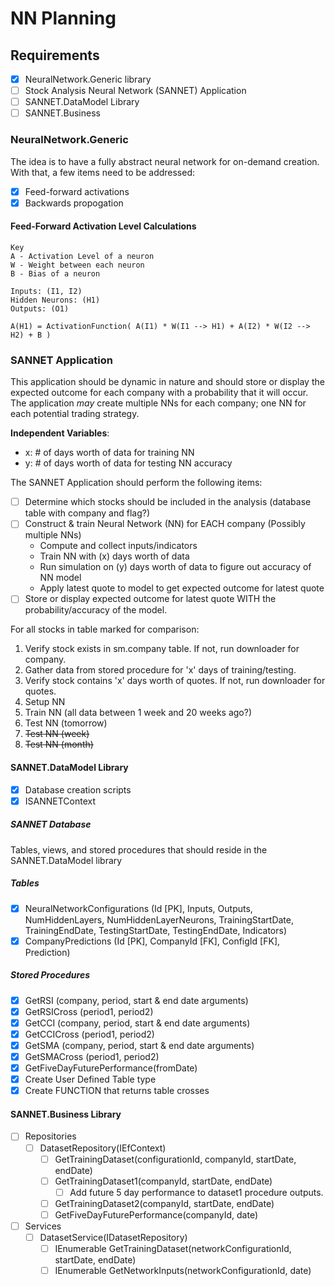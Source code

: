 # NN Planning

## Requirements
- [x] NeuralNetwork.Generic library
- [ ] Stock Analysis Neural Network (SANNET) Application
- [ ] SANNET.DataModel Library
- [ ] SANNET.Business

### NeuralNetwork.Generic
The idea is to have a fully abstract neural network for on-demand creation. With that, a few items need to be addressed:
- [x] Feed-forward activations
- [x] Backwards propogation

#### Feed-Forward Activation Level Calculations
```
Key
A - Activation Level of a neuron
W - Weight between each neuron
B - Bias of a neuron

Inputs: (I1, I2)
Hidden Neurons: (H1)
Outputs: (O1)

A(H1) = ActivationFunction( A(I1) * W(I1 --> H1) + A(I2) * W(I2 --> H2) + B )
```

### SANNET Application
This application should be dynamic in nature and should store or display the expected outcome for each company with a probability that it will occur. The application <i>may</i> create multiple NNs for each company; one NN for each potential trading strategy.

<b>Independent Variables</b>:
* x: # of days worth of data for training NN
* y: # of days worth of data for testing NN accuracy

The SANNET Application should perform the following items:
- [ ] Determine which stocks should be included in the analysis (database table with company and flag?)
- [ ] Construct & train Neural Network (NN) for EACH company (Possibly multiple NNs)
    * Compute and collect inputs/indicators
    * Train NN with (x) days worth of data
    * Run simulation on (y) days worth of data to figure out accuracy of NN model
    * Apply latest quote to model to get expected outcome for latest quote
- [ ] Store or display expected outcome for latest quote WITH the probability/accuracy of the model.

For all stocks in table marked for comparison:
 1. Verify stock exists in sm.company table. If not, run downloader for company.
 1. Gather data from stored procedure for 'x' days of training/testing.
 1. Verify stock contains 'x' days worth of quotes. If not, run downloader for quotes.
 1. Setup NN
 1. Train NN (all data between 1 week and 20 weeks ago?)
 1. Test NN (tomorrow)
 1. ~~Test NN (week)~~
 1. ~~Test NN (month)~~

#### SANNET.DataModel Library
- [x] Database creation scripts
- [x] ISANNETContext

##### SANNET Database
Tables, views, and stored procedures that should reside in the SANNET.DataModel library

##### Tables
- [x] NeuralNetworkConfigurations (Id [PK], Inputs, Outputs, NumHiddenLayers, NumHiddenLayerNeurons, TrainingStartDate, TrainingEndDate, TestingStartDate, TestingEndDate, Indicators)
- [x] CompanyPredictions (Id [PK], CompanyId [FK], ConfigId [FK], Prediction)

##### Stored Procedures
- [x] GetRSI (company, period, start & end date arguments)
- [x] GetRSICross (period1, period2)
- [x] GetCCI (company, period, start & end date arguments)
- [x] GetCCICross (period1, period2)
- [x] GetSMA (company, period, start & end date arguments)
- [x] GetSMACross (period1, period2)
- [x] GetFiveDayFuturePerformance(fromDate)
- [x] Create User Defined Table type
- [x] Create FUNCTION that returns table crosses
   
#### SANNET.Business Library
- [ ] Repositories
   - [ ] DatasetRepository(IEfContext)
      - [ ] GetTrainingDataset(configurationId, companyId, startDate, endDate)
      - [ ] GetTrainingDataset1(companyId, startDate, endDate)
         - [ ] Add future 5 day performance to dataset1 procedure outputs.
      - [ ] GetTrainingDataset2(companyId, startDate, endDate)
      - [ ] GetFiveDayFuturePerformance(companyId, date)
- [ ] Services
   - [ ] DatasetService(IDatasetRepository)
      - [ ] IEnumerable<INetworkTrainingInput> GetTrainingDataset(networkConfigurationId, startDate, endDate)
      - [ ] IEnumerable<INetworkInput> GetNetworkInputs(networkConfigurationId, date)
